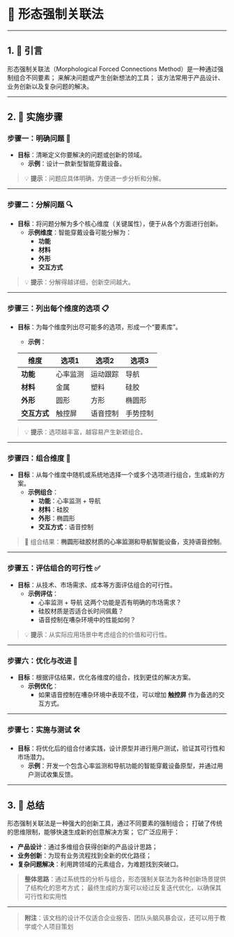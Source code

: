 # 🎨 **形态强制关联法**

---

## 1. 📝 **引言**
形态强制关联法（Morphological Forced Connections Method）是一种通过强制组合不同要素；
来解决问题或产生创新想法的工具；
该方法常用于产品设计、业务创新以及复杂问题的解决。

---

## 2. 🚀 **实施步骤**

### **步骤一：明确问题** 📌
- **目标**：清晰定义你要解决的问题或创新的领域。
  - **示例**：设计一款新型智能穿戴设备。

> 💡 **提示**：问题应具体明确，方便进一步分析和分解。

---

### **步骤二：分解问题** 🔍
- **目标**：将问题分解为多个核心维度（关键属性），便于从各个方面进行创新。
  - **示例维度**：智能穿戴设备可能分解为：
    - **功能**
    - **材料**
    - **外形**
    - **交互方式**

> 💡 **提示**：分解得越详细，创新空间越大。

---

### **步骤三：列出每个维度的选项** 📋
- **目标**：为每个维度列出尽可能多的选项，形成一个“要素库”。
  - **示例**：
  
  | **维度**     | **选项1**        | **选项2**       | **选项3**       |
  |--------------|------------------|-----------------|-----------------|
  | **功能**     | 心率监测         | 运动跟踪        | 导航            |
  | **材料**     | 金属             | 塑料            | 硅胶            |
  | **外形**     | 圆形             | 方形            | 椭圆形          |
  | **交互方式** | 触控屏           | 语音控制        | 手势控制        |

> 💡 **提示**：选项越丰富，越容易产生新颖组合。

---

### **步骤四：组合维度** 🔀
- **目标**：从每个维度中随机或系统地选择一个或多个选项进行组合，生成新的方案。
  - **示例组合**：
    - **功能**：心率监测 + 导航
    - **材料**：硅胶
    - **外形**：椭圆形
    - **交互方式**：语音控制

> 🎯 组合结果：**椭圆形硅胶材质的心率监测和导航智能设备，支持语音控制**。

---

### **步骤五：评估组合的可行性** ✅
- **目标**：从技术、市场需求、成本等方面评估组合的可行性。
  - **示例评估**：
    - 心率监测 + 导航 这两个功能是否有明确的市场需求？
    - 硅胶材质是否适合长时间佩戴？
    - 语音控制在嘈杂环境中的性能如何？

> 💡 **提示**：从实际应用场景中考虑组合的价值和可行性。

---

### **步骤六：优化与改进** 🔧
- **目标**：根据评估结果，优化各维度的组合，找到更佳的解决方案。
  - **示例优化**：
    - 如果语音控制在嘈杂环境中表现不佳，可以增加 **触控屏** 作为备选的交互方式。

---

### **步骤七：实施与测试** 🛠️
- **目标**：将优化后的组合付诸实践，设计原型并进行用户测试，验证其可行性和市场潜力。
  - **示例**：开发一个包含心率监测和导航功能的智能穿戴设备原型，并通过用户测试收集反馈。

---

## 3. 🎯 **总结**
形态强制关联法是一种强大的创新工具，通过不同要素的强制组合；
打破了传统的思维限制，能够快速生成新的创意解决方案；
它广泛应用于：
- **产品设计**：通过多维组合获得创新的产品设计思路；
- **业务创新**：为现有业务流程找到全新的优化路径；
- **复杂问题解决**：利用跨领域的元素组合，为难题找到突破口。

> **整体思路**：通过系统性的分析与组合，形态强制关联法为各种创新场景提供了结构化的思考方式；
> 最终生成的方案可以经过反复迭代优化，以确保其可行性和实用性

---

> **附注**：该文档的设计不仅适合企业报告、团队头脑风暴会议，还可以用于教学或个人项目策划
